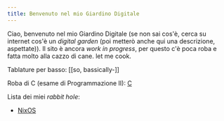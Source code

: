 ```yaml
---
title: Benvenuto nel mio Giardino Digitale
---
```

Ciao, benvenuto nel mio Giardino Digitale (se non sai cos'è, cerca su internet cos'è un _digital garden_ (poi metterò anche qui una descrizione, aspettate)).
Il sito è ancora _work in progress_, per questo c'è poca roba e fatta molto alla cazzo di cane. let me cook.

Tablature per basso: [[so, bassically-]]

Roba di C (esame di Programmazione II): [C](C.md)

Lista dei miei _rabbit hole_:
- [NixOS](NixOS.md)